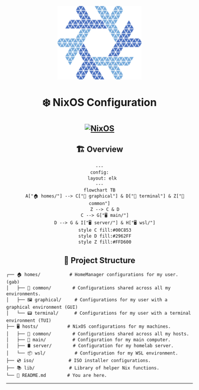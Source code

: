 <div align='center'>
<img src="assets/logo.png" />
</div>

<div align='center'>

# ❄️ NixOS Configuration
[![NixOS](https://img.shields.io/badge/NixOS-unstable-blue.svg?style=flat&logo=NixOS&logoColor=white)](https://nixos.org)
---

## 🏗️ Overview

```mermaid
---
config:
  layout: elk
---
flowchart TB
    A["🏠 homes/"] --> C["📂 graphical"] & D["📂 terminal"] & Z["📂 common"]
    Z --> C & D
    C --> G["🖥️ main/"]
    D --> G & I["🖥️ server/"] & H["🖥️ wsl/"]
    style C fill:#00C853
    style D fill:#2962FF
    style Z fill:#FFD600
```

</div>

<div align='center'>

## 📂 Project Structure

</div>

```
┌── 🏠 homes/           # HomeManager configurations for my user. (gab)
│   ├── 🤝 common/        # Configurations shared across all my environments.
│   ├── 🖼️ graphical/     # Configurations for my user with a graphical environment (GUI)
│   └── 📟 terminal/      # Configurations for my user with a terminal environment (TUI)
├── 🖥️ hosts/           # NixOS configurations for my machines.
│   ├── 🤝 common/        # Configurations shared across all my hosts.
│   ├── 👑 main/          # Configuration for my main computer.
│   ├── 🛢️ server/        # Configuration for my homelab server.
│   └── 📦 wsl/           # Configuration for my WSL environment.
├── 💿 iso/             # ISO installer configurations.
├── 📚 lib/             # Library of helper Nix functions.
└── 📜 README.md        # You are here.
```

---